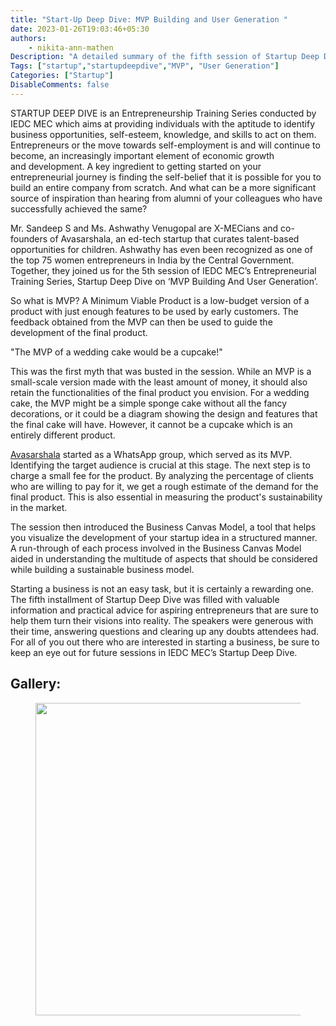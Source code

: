 ```yaml
---
title: "Start-Up Deep Dive: MVP Building and User Generation "
date: 2023-01-26T19:03:46+05:30
authors: 
    - nikita-ann-mathen
Description: "A detailed summary of the fifth session of Startup Deep Dive on “MVP building” taken by our alumni."
Tags: ["startup","startupdeepdive","MVP", "User Generation"]
Categories: ["Startup"]
DisableComments: false
---
```


STARTUP DEEP DIVE is an Entrepreneurship Training Series conducted by IEDC MEC which aims at providing individuals with the aptitude to identify business opportunities, self-esteem, knowledge, and skills to act on them. Entrepreneurs or the move towards self-employment is and will continue to become, an increasingly important element of economic growth and development.
A key ingredient to getting started on your entrepreneurial journey is finding the self-belief that it is possible for you to build an entire company from scratch. And what can be a more significant source of inspiration than hearing from alumni of your colleagues who have successfully achieved the same?


Mr. Sandeep S and Ms. Ashwathy Venugopal are X-MECians and co-founders of Avasarshala, an ed-tech startup that curates talent-based opportunities for children. Ashwathy has even been recognized as one of the top 75 women entrepreneurs in India by the Central Government. Together, they joined us for the 5th session of IEDC MEC’s Entrepreneurial Training Series, Startup Deep Dive on  ‘MVP Building And User Generation’.


So what is MVP? A Minimum Viable Product is a low-budget version of a product with just enough features to be used by early customers. The feedback obtained from the MVP can then be used to guide the development of the final product.


"The MVP of a wedding cake would be a cupcake!"


This was the first myth that was busted in the session. While an MVP is a small-scale version made with the least amount of money, it should also retain the functionalities of the final product you envision. For a wedding cake, the MVP might be a simple sponge cake without all the fancy decorations, or it could be a diagram showing the design and features that the final cake will have. However, it cannot be a cupcake which is an entirely different product.


[Avasarshala](https://www.avasarshala.com/) started as a WhatsApp group, which served as its MVP. Identifying the target audience is crucial at this stage. The next step is to charge a small fee for the product. By analyzing the percentage of clients who are willing to pay for it, we get a rough estimate of the demand for the final product. This is also essential in measuring the product's sustainability in the market.


The session then introduced the Business Canvas Model, a tool that helps you visualize the development of your startup idea in a structured manner. A run-through of each process involved in the Business Canvas Model aided in understanding the multitude of aspects that should be considered while building a sustainable business model.


Starting a business is not an easy task, but it is certainly a rewarding one. The fifth installment of Startup Deep Dive was filled with valuable information and practical advice for aspiring entrepreneurs that are sure to help them turn their visions into reality. The speakers were generous with their time, answering questions and clearing up any doubts attendees had. For all of you out there who are interested in starting a business, be sure to keep an eye out for future sessions in IEDC MEC’s Startup Deep Dive.


## Gallery: 



<figure>
<img src="/images/Startup-up-dd/Gallery.jpg" width="500" height="auto">
</figure>

